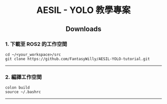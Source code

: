 # <div align="center">AESIL - YOLO 教學專案</div>

## <div align="center">Downloads</div>

### 1. 下載至 ROS2 的工作空間

```
cd ~/<your_workspace>/src
git clone https://github.com/FantasyWilly/AESIL-YOLO-tutorial.git
```

---
### 2. 編譯工作空間
```
colon build
source ~/.bashrc
```
---
